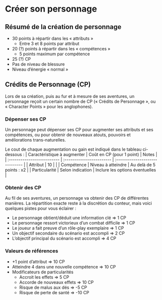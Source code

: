 # Créer son personnage
## Résumé de la création de personnage
- 30 points à répartir dans les « attributs »
	- Entre 3 et 8 points par attribut
- 20 (?) points à répartir dans les « compétences » 
	- 5 points maximum par compétence
- 25 (?) CP 
- Pas de niveau de blessure
- Niveau d’énergie « normal »

## Crédits de Personnage (CP)
Lors de sa création, puis au fur et à mesure de ses aventures, un personnage reçoit un certain nombre de CP (« Crédits de Personnage », ou « Character Points » pour les anglophones).

### Dépenser ses CP
Un personnage peut dépenser ses CP pour augmenter ses attributs et ses compétences, ou pour obtenir de nouveaux atouts, pouvoirs et améliorations trans-naturelles.

Le cout de chaque augmentation ou gain est indiqué dans le tableau ci-dessous : 
| Caractéristique à augmenter | Coût en CP (pour 1 point) | Notes                           |
| :-------------------------- | :------------------------ | :------------------------------ |
| Attribut                    | 10                        |                                 |
| Compétence                  | Niveau à atteindre        | Au delà de 5 points : x2        |
| Particularité               | Selon indication          | Inclure les options éventuelles |

### Obtenir des CP
Au fil de ses aventures, un personnage va obtenir des CP de différentes manières. La répartition exacte reste à la discrétion du conteur, mais voici quelques pistes pour vous éclairer :
- Le personnage obtient/déduit une information clé			=> 1 CP
- Le personnage ressort victorieux d’un combat difficile	=> 1 CP 
- Le joueur a fait preuve d’un rôle-play exemplaire			=> 1 CP
- Un objectif secondaire du scénario est accompli			=> 2 CP
- L’objectif principal du scénario est accompli				=> 4 CP

### Valeurs de références
- +1 point d’attribut						=> 10 CP
- Atteindre 4 dans une nouvelle compétence	=> 10 CP
- Modificateurs de particularités
	- Accroit les effets					=> 5 CP
	- Accorde de nouveaux effets			=> 10 CP
	- Risque de malus aux dés				=> -5 CP
	- Risque de perte de santé				=> -10 CP
